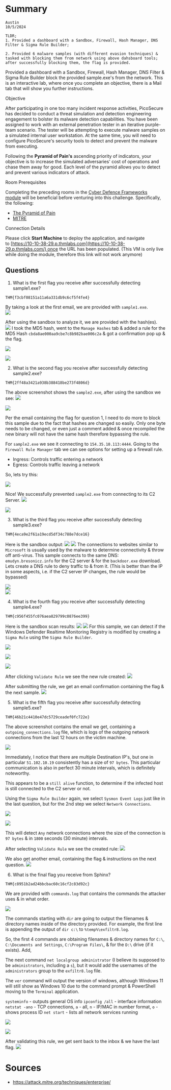 # Summary

```
Austin
10/5/2024

TLDR;
1. Provided a dashboard with a Sandbox, Firewall, Hash Manager, DNS Filter & Sigma Rule Builder; 

2. Provided 6 malware samples (with different evasion techniques) & tasked with blocking them from network using above dahsboard tools; after successfully blocking them, the flag is provided.
```

Provided a dashboard with a Sandbox, Firewall, Hash Manager, DNS Filter & Sigma Rule Builder block the provided sample.exe's from the network.  This is an interactive lab, where once you complete an objective, there is a Mail tab that will show you further instructions.

Objective

After participating in one too many incident response activities, PicoSecure has decided to conduct a threat simulation and detection engineering engagement to bolster its malware detection capabilities. You have been assigned to work with an external penetration tester in an iterative purple-team scenario. The tester will be attempting to execute malware samples on a simulated internal user workstation. At the same time, you will need to configure PicoSecure's security tools to detect and prevent the malware from executing.

Following the **Pyramid of Pain's** ascending priority of indicators, your objective is to increase the simulated adversaries' cost of operations and chase them away for good. Each level of the pyramid allows you to detect and prevent various indicators of attack.

Room Prerequisites

Completing the preceding rooms in the [Cyber Defence Frameworks module](https://tryhackme.com/module/cyber-defence-frameworks) will be beneficial before venturing into this challenge. Specifically, the following:

- [The Pyramid of Pain](https://tryhackme.com/room/pyramidofpainax)
- [MITRE](https://tryhackme.com/room/mitre)

Connection Details

Please click **Start Machine** to deploy the application, and navigate to [https://10-10-38-29.p.thmlabs.com](https://10-10-38-29.p.thmlabs.com/) once the URL has been populated. (This VM is only live while doing the module, therefore this link will not work anymore)

## Questions

1. What is the first flag you receive after successfully detecting sample1.exe?

```
THM{f3cbf08151a11a6a331db9c6cf5f4fe4}
```
By taking a look at the first email, we are provided with `sample1.exe`.  
![](assets/file-20241004134151011.png)

After using the sandbox to analyze it, we are provided with the hash(es).  
![](assets/file-20241004134244861.png)
I took the MD5 hash, went to the `Manage Hashes` tab & added a rule for the MD5 Hash `cbda8ae000aa9cbe7c8b982bae006c2a` & got a confirmation pop up & the flag.

![](assets/file-20241004133516859.png)

![](assets/file-20241004134313373.png)

2. What is the second flag you receive after successfully detecting sample2.exe?

```
THM{2ff48a3421a938b388418be273f4806d}
```
The above screenshot shows the `sample2.exe`, after using the sandbox we see:
![](assets/file-20241004135235946.png)


![](assets/file-20241004135254249.png)


Per the email containing the flag for question 1, I need to do more to block this sample due to the fact that hashes are changed so easily.  Only one byte needs to be changed, or even just a comment added & once recompiled the new binary will not have the same hash therefore bypassing the rule.

For `sample2.exe` we see it connecting to `154.35.10.113:4444`.
Going to the `Firewall Rule Manager` tab we can see options for setting up a firewall rule.
- Ingress: Controls traffic entering a network
- Egress: Controls traffic leaving a network

So, lets try this:

![](assets/file-20241004140121935.png)

Nice! We successfully prevented `sample2.exe` from connecting to its C2 Server. 
![](assets/file-20241004140227495.png)


![](assets/file-20241004140636158.png)

3. What is the third flag you receive after successfully detecting sample3.exe?

```
THM{4eca9e2f61a19ecd5df34c788e7dce16}
```
Here is the sandbox output: 
![](assets/file-20241004140923837.png)
![](assets/file-20241004140953100.png)
The connections to websites similar to `Microsoft` is usually used by the malware to determine connectivity & throw off anti-virus. 
This sample connects to the same DNS: `emudyn.bresonicz.info` for the C2 server & for the `backdoor.exe` download.  Lets create a DNS rule to deny traffic to & from it.  (This is better than the IP in some aspects, i.e. if the C2 server IP changes, the rule would be bypassed)

![](assets/file-20241004143656424.png)\
![](assets/file-20241004144048525.png)

4. What is the fourth flag you receive after successfully detecting sample4.exe?

```
THM{c956f455fc076aea829799c0876ee399}
```
Here is the sandbox scan results:
![](assets/file-20241004155424358.png)
![](assets/file-20241004155442949.png)
For this sample, we can detect if the Windows Defender Realtime Monitoring Registry is modified by creating a `Sigma Rule` using the `Sigma Rule Builder`.

![](assets/file-20241004162131066.png)

![](assets/file-20241004162145901.png)

![](assets/file-20241004162206624.png)

After clicking `Validate Rule` we see the new rule created:
![](assets/file-20241004162331386.png)

After submitting the rule, we get an email confirmation containing the flag & the next sample.
![](assets/file-20241004162515012.png)

5. What is the fifth flag you receive after successfully detecting sample5.exe?

```
THM{46b21c4410e47dc5729ceadef0fc722e}
```
The above screenshot contains the email we get, containing a `outgoing_connections.log` file, which is logs of the outgoing network connections from the last 12 hours on the victim machine.

![](assets/file-20241004162846594.png)

Immediately, I notice that there are multiple Destination IP's, but one in particular `51.102.10.19` consistently has a size of `97 bytes`.  This particular communication is also in perfect 30 minute intervals, which is definitely noteworthy.  

This appears to be a `still alive` function, to determine if the infected host is still connected to the C2 server or not.

Using the `Sigma Rule Builder` again, we select `Sysmon Event Logs` just like in the last question, but for the 2nd step we select `Network Connections`.  


![](assets/file-20241004163923335.png)


![](assets/file-20241004164331150.png)


This will detect `Any` network connections where the size of the connection is `97 bytes` & in `1800` seconds (30 minute) intervals. 

After selecting `Validate Rule` we see the created rule:
![](assets/file-20241004164822053.png)

We also get another email, containing the flag & instructions on the next question.
![](assets/file-20241004165219730.png)

6. What is the final flag you receive from Sphinx?

```
THM{c8951b2ad24bbcbac60c16cf2c83d92c}
```
We are provided with `commands.log` that contains the commands the attacker uses & in what order.


![](assets/file-20241004165447219.png)


The commands starting with `dir` are going to output the filenames & directory names inside of the directory provided.  For example, the first line is appending the output of `dir c:\` to `%temp%\exfiltr8.log`.  

So, the first 4 commands are obtaining filenames & directory names for `C:\`, `C:\Documents and Settings`, `C:\Program Files\`, & for the `D:\` drive (if it exists).  Add, 

The next command `net localgroup administrator` (I believe its supposed to be `administrators`, including a `s`), but it would add the usernames of the `administrators` group to the `exfiltr8.log` file.

The `ver` command will output the version of windows, although Windows 11 will still show as Windows 10 due to the command prompt & PowerShell moving to the `Terminal` application.

`systeminfo` - outputs general OS info
`ipconfig /all` - interface information
`netstat -ano` - TCP connections, `a` - all, `n` - IP/MAC in number format, `o` - shows process ID
`net start` - lists all network services running


![](assets/file-20241004191122284.png)


![](assets/file-20241004192324447.png)


After validating this rule, we get sent back to the inbox & we have the last flag.
![](assets/file-20241004192833813.png)

# Sources
 -  https://attack.mitre.org/techniques/enterprise/ 